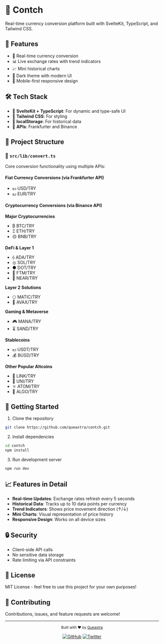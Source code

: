 # 💱 Contch

Real-time currency conversion platform built with SvelteKit, TypeScript, and Tailwind CSS.

## 🌟 Features

- 🔄 Real-time currency conversion
- 📊 Live exchange rates with trend indicators
- 📈 Mini historical charts
- 🌙 Dark theme with modern UI
- 📱 Mobile-first responsive design

## 🛠️ Tech Stack

- 🎯 **SvelteKit + TypeScript**: For dynamic and type-safe UI
- 🎨 **Tailwind CSS**: For styling
- 💾 **localStorage**: For historical data
- 🔌 **APIs**: Frankfurter and Binance

## 📁 Project Structure

### 🔄 `src/lib/convert.ts`

Core conversion functionality using multiple APIs:

#### Fiat Currency Conversions (via Frankfurter API)
- 💵 USD/TRY
- 💶 EUR/TRY

#### Cryptocurrency Conversions (via Binance API)

**Major Cryptocurrencies**
- ₿ BTC/TRY
- Ξ ETH/TRY
- 🟡 BNB/TRY

**DeFi & Layer 1**
- ⟠ ADA/TRY
- ◎ SOL/TRY
- ● DOT/TRY
- 👻 FTM/TRY
- 🌌 NEAR/TRY

**Layer 2 Solutions**
- ⬡ MATIC/TRY
- 🔺 AVAX/TRY

**Gaming & Metaverse**
- 🎮 MANA/TRY
- ⏳ SAND/TRY

**Stablecoins**
- 💵 USDT/TRY
- 💰 BUSD/TRY

**Other Popular Altcoins**
- 🔗 LINK/TRY
- 🦄 UNI/TRY
- ⚛️ ATOM/TRY
- 🔷 ALGO/TRY

## 🚀 Getting Started

1. Clone the repository
```bash
git clone https://github.com/queaxtra/contch.git
```

2. Install dependencies
```bash
cd contch
npm install
```

3. Run development server
```bash
npm run dev
```

## 📈 Features in Detail

- **Real-time Updates**: Exchange rates refresh every 5 seconds
- **Historical Data**: Tracks up to 10 data points per currency
- **Trend Indicators**: Shows price movement direction (↑/↓)
- **Mini Charts**: Visual representation of price history
- **Responsive Design**: Works on all device sizes

## 🔒 Security

- Client-side API calls
- No sensitive data storage
- Rate limiting via API constraints

## 📝 License

MIT License - feel free to use this project for your own purposes!

## 🤝 Contributing

Contributions, issues, and feature requests are welcome!

---

<div align="center">
  <sub>Built with ❤️ by <a href="https://github.com/queaxtra">Queaxtra</a></sub>

  <br />

  [![GitHub](https://img.shields.io/badge/GitHub-100000?style=for-the-badge&logo=github&logoColor=white)](https://github.com/queaxtra) [![Twitter](https://img.shields.io/badge/Twitter-1DA1F2?style=for-the-badge&logo=twitter&logoColor=white)](https://twitter.com/queaxtra)
</div>